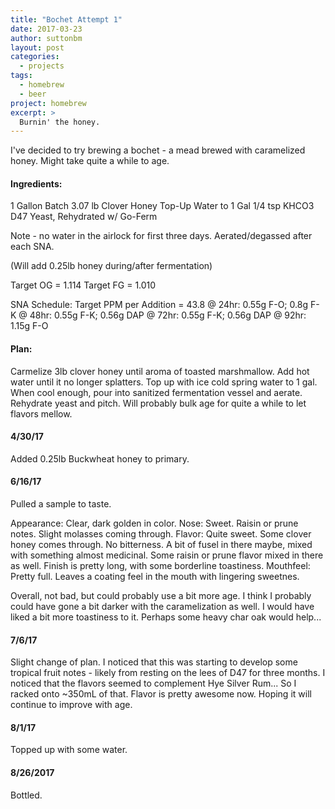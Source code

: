 ```yaml
---
title: "Bochet Attempt 1"
date: 2017-03-23
author: suttonbm
layout: post
categories:
  - projects
tags:
  - homebrew
  - beer
project: homebrew
excerpt: >
  Burnin' the honey.
---
```


I've decided to try brewing a bochet - a mead brewed with caramelized honey.  Might take quite a while to age.

#### Ingredients:
1 Gallon Batch
3.07 lb Clover Honey
Top-Up Water to 1 Gal
1/4 tsp KHCO3
D47 Yeast, Rehydrated w/ Go-Ferm

Note - no water in the airlock for first three days.  Aerated/degassed after each SNA.

(Will add 0.25lb honey during/after fermentation)

Target OG = 1.114
Target FG = 1.010

SNA Schedule:
Target PPM per Addition = 43.8
@ 24hr: 0.55g F-O; 0.8g F-K
@ 48hr: 0.55g F-K; 0.56g DAP
@ 72hr: 0.55g F-K; 0.56g DAP
@ 92hr: 1.15g F-O

#### Plan:
Carmelize 3lb clover honey until aroma of toasted marshmallow.  Add hot water until it no longer splatters.  Top up with ice cold spring water to 1 gal.  When cool enough, pour into sanitized fermentation vessel and aerate.  Rehydrate yeast and pitch.  Will probably bulk age for quite a while to let flavors mellow.

#### 4/30/17
Added 0.25lb Buckwheat honey to primary.

#### 6/16/17
Pulled a sample to taste.

Appearance: Clear, dark golden in color.
Nose: Sweet. Raisin or prune notes. Slight molasses coming through.
Flavor: Quite sweet.  Some clover honey comes through.  No bitterness.  A bit of fusel in there maybe, mixed with something almost medicinal.  Some raisin or prune flavor mixed in there as well.  Finish is pretty long, with some borderline toastiness.
Mouthfeel: Pretty full.  Leaves a coating feel in the mouth with lingering sweetnes.

Overall, not bad, but could probably use a bit more age.  I think I probably could have gone a bit darker with the caramelization as well.  I would have liked a bit more toastiness to it.  Perhaps some heavy char oak would help...

#### 7/6/17
Slight change of plan.  I noticed that this was starting to develop some tropical fruit notes - likely from resting on the lees of D47 for three months.  I noticed that the flavors seemed to complement Hye Silver Rum...  So I racked onto ~350mL of that.  Flavor is pretty awesome now.  Hoping it will continue to improve with age.

#### 8/1/17
Topped up with some water.

#### 8/26/2017
Bottled.

